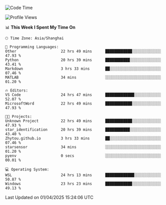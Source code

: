 <!--START_SECTION:waka-->
![Code Time](http://img.shields.io/badge/Code%20Time-2%2C522%20hrs%2010%20mins-blue)

![Profile Views](http://img.shields.io/badge/Profile%20Views-1-blue)

📊 **This Week I Spent My Time On** 

```text
🕑︎ Time Zone: Asia/Shanghai

💬 Programming Languages: 
Other                    22 hrs 49 mins      ████████████░░░░░░░░░░░░░   47.93 % 
Python                   20 hrs 39 mins      ███████████░░░░░░░░░░░░░░   43.41 % 
Markdown                 3 hrs 33 mins       ██░░░░░░░░░░░░░░░░░░░░░░░   07.46 % 
MATLAB                   34 mins             ░░░░░░░░░░░░░░░░░░░░░░░░░   01.20 % 

🔥 Editors: 
VS Code                  24 hrs 47 mins      █████████████░░░░░░░░░░░░   52.07 % 
MicrosoftWord            22 hrs 49 mins      ████████████░░░░░░░░░░░░░   47.93 % 

🐱‍💻 Projects: 
Unknown Project          22 hrs 49 mins      ████████████░░░░░░░░░░░░░   47.93 % 
star_identification      20 hrs 39 mins      ███████████░░░░░░░░░░░░░░   43.40 % 
Zhytou.github.io         3 hrs 33 mins       ██░░░░░░░░░░░░░░░░░░░░░░░   07.46 % 
starsensor               34 mins             ░░░░░░░░░░░░░░░░░░░░░░░░░   01.20 % 
pyenv                    0 secs              ░░░░░░░░░░░░░░░░░░░░░░░░░   00.01 % 

💻 Operating System: 
WSL                      24 hrs 13 mins      █████████████░░░░░░░░░░░░   50.87 % 
Windows                  23 hrs 23 mins      ████████████░░░░░░░░░░░░░   49.13 % 
```


 Last Updated on 01/04/2025 15:24:06 UTC
<!--END_SECTION:waka-->